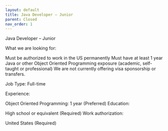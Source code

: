 ```yaml
---
layout: default
title: Java Developer – Junior
parent: Closed
nav_order: 1
---
```


Java Developer – Junior

What we are looking for:

Must be authorized to work in the US permanently
Must have at least 1 year Java or other Object Oriented Programming exposure (academic, self-taught or professional)
We are not currently offering visa sponsorship or transfers.

Job Type: Full-time

Experience:

Object Oriented Programming: 1 year (Preferred)
Education:

High school or equivalent (Required)
Work authorization:

United States (Required)